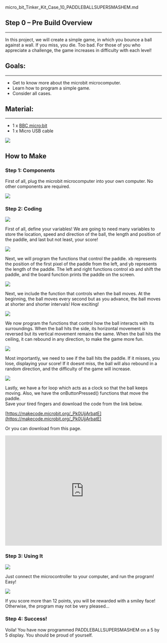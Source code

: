 micro_bit_Tinker_Kit_Case_10_PADDLEBALLSUPERSMASHEM.md

## Step 0 – Pre Build Overview  
---
In this project, we will create a simple game, in which you bounce a ball against a wall. If you miss, you die. Too bad. For those of you who appreciate a challenge, the game increases in difficulty with each level!  


## Goals:  
---
- Get to know more about the microbit microcomputer.  
- Learn how to program a simple game.  
- Consider all cases.  


## Material:  
--- 
- 1 x [BBC micro:bit](http://www.elecfreaks.com/estore/bbc-micro-bit-board-for-coding-programming.html)  
- 1 x Micro USB cable  

![](https://www.elecfreaks.com/wp-content/uploads/2018/02/1.jpg)  


## How to Make    

### Step 1: Components  

First of all, plug the microbit microcomputer into your own computer. No other components are required.  

![](https://www.elecfreaks.com/wp-content/uploads/2018/02/2.jpg)  


### Step 2: Coding  

![](https://www.elecfreaks.com/wp-content/uploads/2018/02/5-1.png)  

First of all, define your variables! We are going to need many variables to store the location, speed and direction of the ball, the length and position of the paddle, and last but not least, your score!  

![](https://www.elecfreaks.com/wp-content/uploads/2018/02/6-1.png)  

Next, we will program the functions that control the paddle. xb represents the position of the first pixel of the paddle from the left, and yb represents the length of the paddle. The left and right functions control xb and shift the paddle, and the board function prints the paddle on the screen.  

![](https://www.elecfreaks.com/wp-content/uploads/2018/02/51.png)  

Next, we include the function that controls when the ball moves. At the beginning, the ball moves every second but as you advance, the ball moves at shorter and shorter intervals! How exciting!   

![](https://www.elecfreaks.com/wp-content/uploads/2018/02/8-1.png)  

We now program the functions that control how the ball interacts with its surroundings. When the ball hits the side, its horizontal movement is reversed but its vertical movement remains the same. When the ball hits the ceiling, it can rebound in any direction, to make the game more fun.   

![](https://www.elecfreaks.com/wp-content/uploads/2018/02/9.png)  

Most importantly, we need to see if the ball hits the paddle. If it misses, you lose, displaying your score! If it doesnt miss, the ball will also rebound in a random direction, and the difficulty of the game will increase.  

![](https://www.elecfreaks.com/wp-content/uploads/2018/02/10.png)  

Lastly, we have a for loop which acts as a clock so that the ball keeps moving. Also, we have the onButtonPressed() functions that move the paddle.   
Save your tired fingers and download the code from the link below.  

[https://makecode.microbit.org/_Pk0UjjArbatE](https://makecode.microbit.org/_Pk0UjjArbatE)  

Or you can download from this page.  

<div style="position:relative;height:0;padding-bottom:70%;overflow:hidden;"><iframe style="position:absolute;top:0;left:0;width:100%;height:100%;" src="https://makecode.microbit.org/#pub:_Pk0UjjArbatE" frameborder="0" sandbox="allow-popups allow-forms allow-scripts allow-same-origin"></iframe></div>  


### Step 3: Using It  

![](https://www.elecfreaks.com/wp-content/uploads/2018/02/11.jpg)  

Just connect the microcontroller to your computer, and run the program! Easy!  

![](https://www.elecfreaks.com/wp-content/uploads/2018/02/12.jpg)  

If you score more than 12 points, you will be rewarded with a smiley face! Otherwise, the program may not be very pleased…  

### Step 4: Success!  

Voila! You have now programmed PADDLEBALLSUPERSMASHEM on a 5 by 5 display. You should be proud of yourself.  
